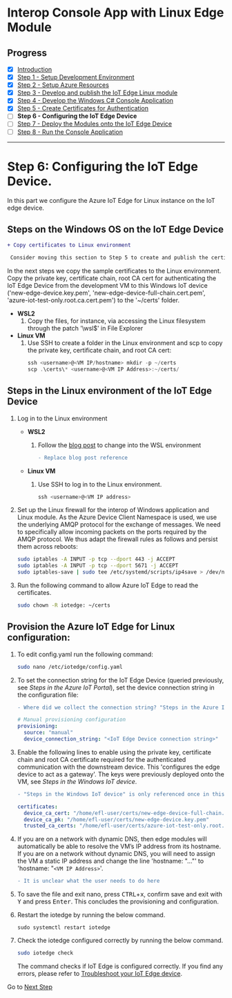 # Interop Console App with Linux Edge Module
## Progress

- [x] [Introduction](../README.md)  
- [x] [Step 1 - Setup Development Environment](./Setup%20Development%20Environment.MD)   
- [x] [Step 2 - Setup Azure Resources](./Setup%20Azure%20Resources.MD)  
- [x] [Step 3 - Develop and publish the IoT Edge Linux module](./Develop%20and%20publish%20the%20IoT%20edge%20Linux%20module.MD)  
- [x] [Step 4 - Develop the Windows C# Console Application](./Develop%20the%20Windows%20C%23%20Console%20Application.MD)  
- [x] [Step 5 - Create Certificates for Authentication](./Create%20Certificates%20for%20Authentication.MD)  
- [ ] **Step 6 - Configuring the IoT Edge Device**  
- [ ] [Step 7 - Deploy the Modules onto the IoT Edge Device](./Deploy%20the%20Modules%20onto%20the%20IoT%20Edge%20Device.MD)  
- [ ] [Step 8 - Run the Console Application](./Run%20the%20Console%20Application.MD)  
---

# Step 6: Configuring the IoT Edge Device.
In this part we configure the Azure IoT Edge for Linux instance on the IoT edge device.

## Steps on the Windows OS on the IoT Edge Device
```diff
+ Copy certificates to Linux environment

 Consider moving this section to Step 5 to create and publish the certificates
```
In the next steps we copy the sample certificates to the Linux environment. Copy the private key, certificate chain, root CA cert for authenticating the IoT Edge Device from the development VM to this Windows IoT device ('new-edge-device.key.pem', 'new-edge-device-full-chain.cert.pem', 'azure-iot-test-only.root.ca.cert.pem') to the '~/certs' folder.
* **WSL2** 
    1. Copy the files, for instance, via accessing the Linux filesystem through the patch '\wsl$' in File Explorer
* **Linux VM** 
    1. Use SSH to create a folder in the Linux environment and scp to copy the private key, certificate chain, and root CA cert:
        ```powershell
        ssh <username>@<VM IP/hostname> mkdir -p ~/certs 
        scp .\certs\* <username>@<VM IP Address>:~/certs/
        ```
## Steps in the Linux environment of the IoT Edge Device
1. Log in to the Linux environment
    * **WSL2** 
        1. Follow the [blog post](https://aka.ms/winiot-low) to change into the WSL environment
            ```diff
            - Replace blog post reference
            ```

    * **Linux VM** 
        1. Use SSH to log in to the Linux environment.
            ```powershell
            ssh <username>@<VM IP address>
            ```

1. Set up the Linux firewall for the interop of Windows application and Linux module. As the Azure Device Client Namespace is used, we use the underlying AMQP protocol for the exchange of messages. We need to specifically allow incoming packets on the ports required by the AMQP protocol. We thus adapt the firewall rules as follows and persist them across reboots:
    ```bash
    sudo iptables -A INPUT -p tcp --dport 443 -j ACCEPT 
    sudo iptables -A INPUT -p tcp --dport 5671 -j ACCEPT 
    sudo iptables-save | sudo tee /etc/systemd/scripts/ip4save > /dev/null
    ```
1. Run the following command to allow Azure IoT Edge to read the certificates.
    ```bash
    sudo chown -R iotedge: ~/certs
    ```
## Provision the Azure IoT Edge for Linux configuration:  
1.    To edit config.yaml run the following command:
        ```bash
        sudo nano /etc/iotedge/config.yaml
        ```    
1. To set the connection string for the IoT Edge Device (queried previously, see _Steps in the Azure IoT Portal_), set the device connection string in the configuration file:

    ```diff
    - Where did we collect the connection string? "Steps in the Azure IoT Portal" is only referenced once in this document.
    ```
    
    ```yaml
    # Manual provisioning configuration
    provisioning:
      source: "manual"
      device_connection_string: "<IoT Edge Device connection string>"
    ```
1. Enable the following lines to enable using the private key, certificate chain and root CA certificate required for the authenticated communication with the downstream device. This 'configures the edge device to act as a gateway'. The keys were previously deployed onto the VM, see _Steps in the Windows IoT device_.

    ```diff
    - "Steps in the Windows IoT device" is only referenced once in this document.
    ```

    ```yaml
    certificates:
      device_ca_cert: "/home/efl-user/certs/new-edge-device-full-chain.cert.pem"
      device_ca_pk: "/home/efl-user/certs/new-edge-device.key.pem"
      trusted_ca_certs: "/home/efl-user/certs/azure-iot-test-only.root.ca.cert.pem"
    ```
1. If you are on a network with dynamic DNS, then edge modules will automatically be able to resolve the VM’s IP address from its hostname. If you are on a network without dynamic DNS, you will need to assign the VM a static IP address and change the line 'hostname: "…"' to 'hostname: "`<VM IP Address>`'.

    ```diff
    - It is unclear what the user needs to do here
    ```

1. To save the file and exit nano, press <kbd>CTRL</kbd>+<kbd>x</kbd>, confirm save and exit with <kbd>Y</kbd> and press <kbd>Enter</kbd>. This concludes the provisioning and configuration.
1. Restart the iotedge by running the below command.
    ```base
    sudo systemctl restart iotedge
    ```
1. Check the iotedge configured correctly by running the below command.
    ```bash
    sudo iotedge check
    ```
    The command checks if IoT Edge is configured correctly. If you find any errors, please refer to [Troubleshoot your IoT Edge device](https://docs.microsoft.com/azure/iot-edge/troubleshoot).

Go to [Next Step](./Deploy%20the%20Modules%20onto%20the%20IoT%20Edge%20Device.MD)  
